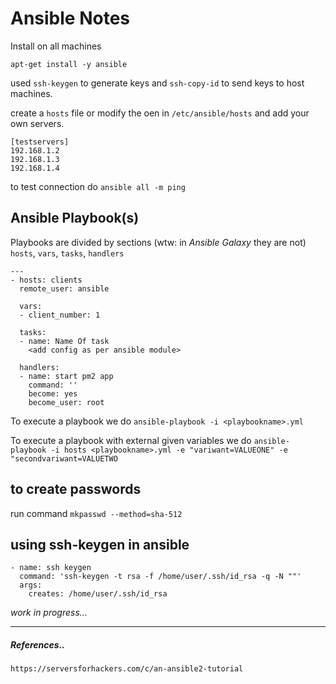 # Ansible Notes

Install on all machines

`apt-get install -y ansible`

used `ssh-keygen` to generate keys and `ssh-copy-id` to send keys to host machines.

create a `hosts` file or modify the oen in `/etc/ansible/hosts` and add your own servers.
```
[testservers]
192.168.1.2
192.168.1.3
192.168.1.4
```

to test connection do `ansible all -m ping`

## Ansible Playbook(s)


Playbooks are divided by sections (wtw: in _Ansible Galaxy_ they are not) `hosts`, `vars`, `tasks`, `handlers`

```
---
- hosts: clients
  remote_user: ansible

  vars:
  - client_number: 1

  tasks:
  - name: Name Of task
    <add config as per ansible module>

  handlers:
  - name: start pm2 app
    command: ''
    become: yes
    become_user: root

```

To execute a playbook we do `ansible-playbook -i <playbookname>.yml`

To execute a playbook with external given variables we do `ansible-playbook -i hosts <playbookname>.yml -e "variwant=VALUEONE" -e "secondvariwant=VALUETWO`

## to create passwords

run command `mkpasswd --method=sha-512`

## using ssh-keygen in ansible

```
- name: ssh keygen
  command: 'ssh-keygen -t rsa -f /home/user/.ssh/id_rsa -q -N ""'
  args:
    creates: /home/user/.ssh/id_rsa
```

_work in progress..._

***

##### References..

```
https://serversforhackers.com/c/an-ansible2-tutorial
```
